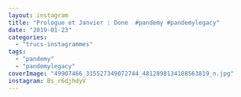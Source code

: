 ```yaml
---
layout: instagram
title: "Prologue et Janvier : Done  #pandemy #pandemylegacy"
date: "2019-01-23"
categories: 
  - "trucs-instagrammes"
tags: 
  - "pandemy"
  - "pandemylegacy"
coverImage: "49907466_315527349072744_4812898134188563819_n.jpg"
instagram: Bs_r6djhdyV
---
```

